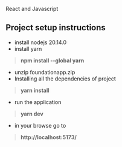 React and Javascript

## Project setup instructions

* install nodejs 20.14.0
* install yarn
>**npm install --global yarn**
* unzip foundationapp.zip
* Installing all the dependencies of project
>**yarn install**
* run the application
>**yarn dev**
* in your browse go to
>**http://localhost:5173/**
